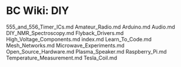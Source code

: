 ---
---

BC Wiki: DIY
============

555_and_556_Timer_ICs.md
Amateur_Radio.md
Arduino.md
Audio.md
DIY_NMR_Spectroscopy.md
Flyback_Drivers.md
High_Voltage_Components.md
index.md
Learn_To_Code.md
Mesh_Networks.md
Microwave_Experiments.md
Open_Source_Hardware.md
Plasma_Speaker.md
Raspberry_Pi.md
Temperature_Measurement.md
Tesla_Coil.md
